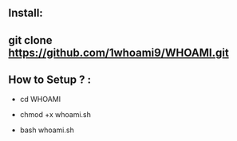 ## Install: 

git clone https://github.com/1whoami9/WHOAMI.git 
------------------------------

## How to Setup ? : 

- cd WHOAMI

- chmod +x whoami.sh 

- bash whoami.sh 
